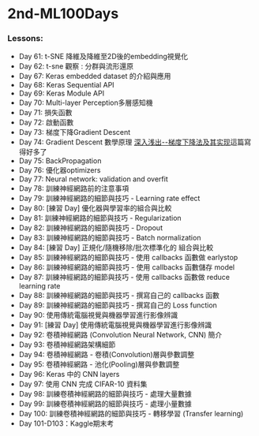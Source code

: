 # 2nd-ML100Days

### Lessons:

- Day 61: t-SNE 降維及降維至2D後的embedding視覺化
- Day 62: t-sne 觀察 : 分群與流形還原
- Day 67: Keras embedded dataset 的介紹與應用
- Day 68: Keras Sequential API
- Day 69: Keras Module API
- Day 70: Multi-layer Perception多層感知機
- Day 71: 損失函數
- Day 72: 啟動函數
- Day 73: 梯度下降Gradient Descent
- Day 74: Gradient Descent 數學原理 [深入浅出--梯度下降法及其实现](https://www.jianshu.com/p/c7e642877b0e)這篇寫得好多了
- Day 75: BackPropagation
- Day 76: 優化器optimizers
- Day 77: Neural network: validation and overfit
- Day 78: 訓練神經網路前的注意事項
- Day 79: 訓練神經網路的細節與技巧 - Learning rate effect
- Day 80: [練習 Day] 優化器與學習率的組合與比較
- Day 81: 訓練神經網路的細節與技巧 - Regularization
- Day 82: 訓練神經網路的細節與技巧 - Dropout
- Day 83: 訓練神經網路的細節與技巧 - Batch normalization
- Day 84: [練習 Day] 正規化/隨機移除/批次標準化的 組合與比較
- Day 85: 訓練神經網路的細節與技巧 - 使用 callbacks 函數做 earlystop
- Day 86: 訓練神經網路的細節與技巧 - 使用 callbacks 函數儲存 model
- Day 87: 訓練神經網路的細節與技巧 - 使用 callbacks 函數做 reduce learning rate
- Day 88: 訓練神經網路的細節與技巧 - 撰寫自己的 callbacks 函數
- Day 89: 訓練神經網路的細節與技巧 - 撰寫自己的 Loss function
- Day 90: 使用傳統電腦視覺與機器學習進行影像辨識
- Day 91: [練習 Day] 使用傳統電腦視覺與機器學習進行影像辨識
- Day 92: 卷積神經網路 (Convolution Neural Network, CNN) 簡介
- Day 93: 卷積神經網路架構細節
- Day 94: 卷積神經網路 - 卷積(Convolution)層與參數調整
- Day 95: 卷積神經網路 - 池化(Pooling)層與參數調整
- Day 96: Keras 中的 CNN layers
- Day 97: 使用 CNN 完成 CIFAR-10 資料集
- Day 98: 訓練卷積神經網路的細節與技巧 - 處理大量數據
- Day 99: 訓練卷積神經網路的細節與技巧 - 處理小量數據
- Day 100: 訓練卷積神經網路的細節與技巧 - 轉移學習 (Transfer learning)
- Day 101-D103：Kaggle期末考

